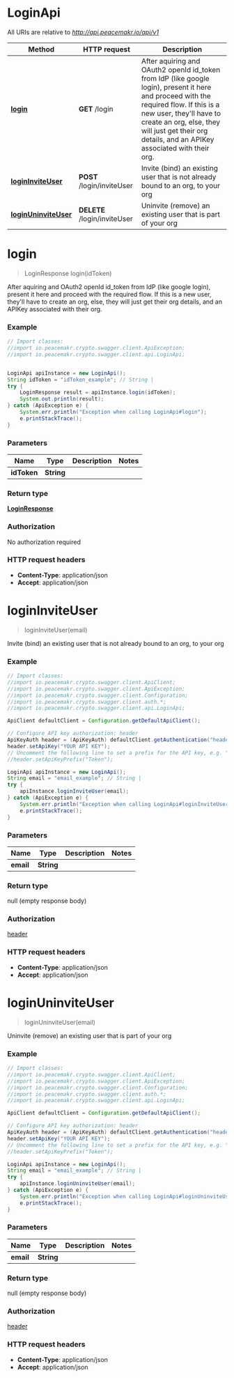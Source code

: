 # LoginApi

All URIs are relative to *http://api.peacemakr.io/api/v1*

Method | HTTP request | Description
------------- | ------------- | -------------
[**login**](LoginApi.md#login) | **GET** /login | After aquiring and OAuth2 openId id_token from IdP (like google login), present it here and proceed with the required flow.  If this is a new user, they&#39;ll have to create an org, else, they will just get their org details, and an APIKey associated with their org.
[**loginInviteUser**](LoginApi.md#loginInviteUser) | **POST** /login/inviteUser | Invite (bind) an existing user that is not already bound to an org, to your org
[**loginUninviteUser**](LoginApi.md#loginUninviteUser) | **DELETE** /login/inviteUser | Uninvite (remove) an existing user that is part of your org


<a name="login"></a>
# **login**
> LoginResponse login(idToken)

After aquiring and OAuth2 openId id_token from IdP (like google login), present it here and proceed with the required flow.  If this is a new user, they&#39;ll have to create an org, else, they will just get their org details, and an APIKey associated with their org.

### Example
```java
// Import classes:
//import io.peacemakr.crypto.swagger.client.ApiException;
//import io.peacemakr.crypto.swagger.client.api.LoginApi;


LoginApi apiInstance = new LoginApi();
String idToken = "idToken_example"; // String | 
try {
    LoginResponse result = apiInstance.login(idToken);
    System.out.println(result);
} catch (ApiException e) {
    System.err.println("Exception when calling LoginApi#login");
    e.printStackTrace();
}
```

### Parameters

Name | Type | Description  | Notes
------------- | ------------- | ------------- | -------------
 **idToken** | **String**|  |

### Return type

[**LoginResponse**](LoginResponse.md)

### Authorization

No authorization required

### HTTP request headers

 - **Content-Type**: application/json
 - **Accept**: application/json

<a name="loginInviteUser"></a>
# **loginInviteUser**
> loginInviteUser(email)

Invite (bind) an existing user that is not already bound to an org, to your org

### Example
```java
// Import classes:
//import io.peacemakr.crypto.swagger.client.ApiClient;
//import io.peacemakr.crypto.swagger.client.ApiException;
//import io.peacemakr.crypto.swagger.client.Configuration;
//import io.peacemakr.crypto.swagger.client.auth.*;
//import io.peacemakr.crypto.swagger.client.api.LoginApi;

ApiClient defaultClient = Configuration.getDefaultApiClient();

// Configure API key authorization: header
ApiKeyAuth header = (ApiKeyAuth) defaultClient.getAuthentication("header");
header.setApiKey("YOUR API KEY");
// Uncomment the following line to set a prefix for the API key, e.g. "Token" (defaults to null)
//header.setApiKeyPrefix("Token");

LoginApi apiInstance = new LoginApi();
String email = "email_example"; // String | 
try {
    apiInstance.loginInviteUser(email);
} catch (ApiException e) {
    System.err.println("Exception when calling LoginApi#loginInviteUser");
    e.printStackTrace();
}
```

### Parameters

Name | Type | Description  | Notes
------------- | ------------- | ------------- | -------------
 **email** | **String**|  |

### Return type

null (empty response body)

### Authorization

[header](../README.md#header)

### HTTP request headers

 - **Content-Type**: application/json
 - **Accept**: application/json

<a name="loginUninviteUser"></a>
# **loginUninviteUser**
> loginUninviteUser(email)

Uninvite (remove) an existing user that is part of your org

### Example
```java
// Import classes:
//import io.peacemakr.crypto.swagger.client.ApiClient;
//import io.peacemakr.crypto.swagger.client.ApiException;
//import io.peacemakr.crypto.swagger.client.Configuration;
//import io.peacemakr.crypto.swagger.client.auth.*;
//import io.peacemakr.crypto.swagger.client.api.LoginApi;

ApiClient defaultClient = Configuration.getDefaultApiClient();

// Configure API key authorization: header
ApiKeyAuth header = (ApiKeyAuth) defaultClient.getAuthentication("header");
header.setApiKey("YOUR API KEY");
// Uncomment the following line to set a prefix for the API key, e.g. "Token" (defaults to null)
//header.setApiKeyPrefix("Token");

LoginApi apiInstance = new LoginApi();
String email = "email_example"; // String | 
try {
    apiInstance.loginUninviteUser(email);
} catch (ApiException e) {
    System.err.println("Exception when calling LoginApi#loginUninviteUser");
    e.printStackTrace();
}
```

### Parameters

Name | Type | Description  | Notes
------------- | ------------- | ------------- | -------------
 **email** | **String**|  |

### Return type

null (empty response body)

### Authorization

[header](../README.md#header)

### HTTP request headers

 - **Content-Type**: application/json
 - **Accept**: application/json

